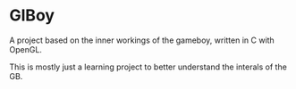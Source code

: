 # GlBoy
A project based on the inner workings of the gameboy, written in C with OpenGL.

This is mostly just a learning project to better understand the interals of the GB.